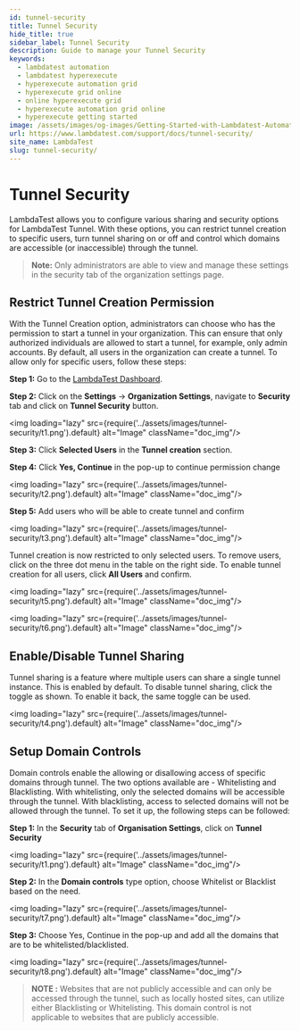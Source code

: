 ```yaml
---
id: tunnel-security
title: Tunnel Security
hide_title: true
sidebar_label: Tunnel Security
description: Guide to manage your Tunnel Security
keywords:
  - lambdatest automation
  - lambdatest hyperexecute
  - hyperexecute automation grid
  - hyperexecute grid online
  - online hyperexecute grid
  - hyperexecute automation grid online
  - hyperexecute getting started
image: /assets/images/og-images/Getting-Started-with-Lambdatest-Automation.jpg
url: https://www.lambdatest.com/support/docs/tunnel-security/
site_name: LambdaTest
slug: tunnel-security/
---
```


<script type="application/ld+json"
      dangerouslySetInnerHTML={{ __html: JSON.stringify({
       "@context": "https://schema.org",
        "@type": "BreadcrumbList",
        "itemListElement": [{
          "@type": "ListItem",
          "position": 1,
          "name": "Home",
          "item": "https://www.lambdatest.com"
        },{
          "@type": "ListItem",
          "position": 2,
          "name": "Support",
          "item": "https://www.lambdatest.com/support/docs/"
        },{
          "@type": "ListItem",
          "position": 3,
          "name": "Tunnel Security",
          "item": "https://www.lambdatest.com/support/docs/tunnel-security/"
        }]
      })
    }}
></script>

# Tunnel Security

LambdaTest allows you to configure various sharing and security options for LambdaTest Tunnel. With these options, you can restrict tunnel creation to specific users, turn tunnel sharing on or off and control which domains are accessible (or inaccessible) through the tunnel.

> **Note:** Only administrators are able to view and manage these settings in the security tab of the organization settings page.

## Restrict Tunnel Creation Permission

With the Tunnel Creation option, administrators can choose who has the permission to start a tunnel in your organization. This can ensure that only authorized individuals are allowed to start a tunnel, for example, only admin accounts. By default, all users in the organization can create a tunnel. To allow only for specific users, follow these steps:

**Step 1:** Go to the [LambdaTest Dashboard](https://accounts.lambdatest.com/dashboard).

**Step 2:** Click on the **Settings** -> **Organization Settings**, navigate to **Security** tab and click on **Tunnel Security** button.

<img loading="lazy" src={require('../assets/images/tunnel-security/t1.png').default} alt="Image"  className="doc_img"/>

**Step 3:** Click **Selected Users** in the **Tunnel creation** section.

**Step 4:** Click **Yes, Continue** in the pop-up to continue permission change

<img loading="lazy" src={require('../assets/images/tunnel-security/t2.png').default} alt="Image"  className="doc_img"/>

**Step 5:** Add users who will be able to create tunnel and confirm

<img loading="lazy" src={require('../assets/images/tunnel-security/t3.png').default} alt="Image"  className="doc_img"/>

Tunnel creation is now restricted to only selected users. To remove users, click on the three dot menu in the table on the right side. To enable tunnel creation for all users, click **All Users** and confirm.

<!-- <img loading="lazy" src={require('../assets/images/tunnel-security/t4.png').default} alt="Image"  className="doc_img"/> -->

<img loading="lazy" src={require('../assets/images/tunnel-security/t5.png').default} alt="Image"  className="doc_img"/>

<img loading="lazy" src={require('../assets/images/tunnel-security/t6.png').default} alt="Image"  className="doc_img"/>

## Enable/Disable Tunnel Sharing

Tunnel sharing is a feature where multiple users can share a single tunnel instance. This is enabled by default. To disable tunnel sharing, click the toggle as shown. To enable it back, the same toggle can be used.

<img loading="lazy" src={require('../assets/images/tunnel-security/t4.png').default} alt="Image"  className="doc_img"/>

## Setup Domain Controls

Domain controls enable the allowing or disallowing access of specific domains through tunnel. The two options available are - Whitelisting and Blacklisting. With whitelisting, only the selected domains will be accessible through the tunnel. With blacklisting, access to selected domains will not be allowed through the tunnel. To set it up, the following steps can be followed:

**Step 1:** In the **Security** tab of **Organisation Settings**, click on **Tunnel Security**

<img loading="lazy" src={require('../assets/images/tunnel-security/t1.png').default} alt="Image"  className="doc_img"/>

**Step 2:** In the **Domain controls** type option, choose Whitelist or Blacklist based on the need.

<img loading="lazy" src={require('../assets/images/tunnel-security/t7.png').default} alt="Image"  className="doc_img"/>

**Step 3:** Choose Yes, Continue in the pop-up and add all the domains that are to be whitelisted/blacklisted.

<img loading="lazy" src={require('../assets/images/tunnel-security/t8.png').default} alt="Image"  className="doc_img"/>

> **NOTE :** Websites that are not publicly accessible and can only be accessed through the tunnel, such as locally hosted sites, can utilize either Blacklisting or Whitelisting. This domain control is not applicable to websites that are publicly accessible.